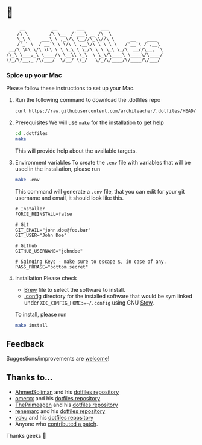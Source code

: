 # :bookmark_tabs:

```text
     __          __       ___      ___
    /\ \        /\ \__  /'___\ __ /\_ \
    \_\ \    ___\ \ ,_\/\ \__//\_\\//\ \      __    ____
    /'_` \  / __`\ \ \/\ \ ,__\/\ \ \ \ \   /'__`\ /',__\
 __/\ \L\ \/\ \L\ \ \ \_\ \ \_/\ \ \ \_\ \_/\  __//\__, `\
/\_\ \___,_\ \____/\ \__\\ \_\  \ \_\/\____\ \____\/\____/
\/_/\/__,_ /\/___/  \/__/ \/_/   \/_/\/____/\/____/\/___/
```

### Spice up your Mac

Please follow these instructions to set up your Mac.

1. Run the following command to download the .dotfiles repo
   ```bash
   curl https://raw.githubusercontent.com/architeacher/.dotfiles/HEAD/scripts/download.sh | bash
   ```

2. Prerequisites
    We will use `make` for the installation to get help

   ```bash
   cd .dotfiles
   make
   ```
   This will provide help about the available targets.

3. Environment variables
   To create the `.env` file with variables that will be used in the installation, please run
   ```bash
   make .env
   ```

    This command will generate a `.env` file, that you can edit for your git username and email, it should look like this.
    ```dotenv
    # Installer
    FORCE_REINSTALL=false

    # Git
    GIT_EMAIL="john.doe@foo.bar"
    GIT_USER="John Doe"

    # Github
    GITHUB_USERNAME="johndoe"

    # Sginging Keys - make sure to escape $, in case of any.
    PASS_PHRASE="bottom.secret"
    ```

4. Installation
    Please check
    * [Brew](https://github.com/architeacher/.dotfiles/blob/main/stow/.config/homebrew/Brewfile "Brew file") file to select the software to install.
    * [.config](https://github.com/architeacher/.dotfiles/blob/main/stow/.config "Software config files") directory for the installed software that would be sym linked under `XDG_CONFIG_HOME:=~/.config` using GNU [Stow](https://www.gnu.org/software/stow/ "GNU Stow").

    To install, please run
    ```bash
    make install
    ```
## Feedback

Suggestions/improvements are
[welcome](https://github.com/architeacher/.dotfiles/issues)!


## Thanks to…

* [AhmedSoliman](https://github.com/AhmedSoliman "Ahmed Farghal") and his [dotfiles repository](https://github.com/AhmedSoliman/dotfiles)
* [omerxx](https://github.com/omerxx "Omer Hamerman") and his [dotfiles repository](https://github.com/omerxx/dotfiles)
* [ThePrimeagen](https://github.com/ThePrimeagen "ThePrimeagen") and his [dotfiles repository](https://github.com/ThePrimeagen/.dotfiles)
* [renemarc](https://github.com/renemarc "René-Marc Simard") and his [dotfiles repository](https://github.com/renemarc/dotfiles)
* [voku](https://github.com/voku "Lars Moelleken") and his [dotfiles repository](https://github.com/voku/dotfiles)
* Anyone who [contributed a patch](https://github.com/architeacher/.dotfiles/contributors).

Thanks geeks 🚀
